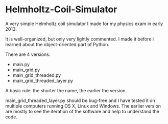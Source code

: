 Helmholtz-Coil-Simulator
========================

A very simple Helmholtz coil simulator I made for my physics exam in early 2013.

 It is well-organized, but only very lightly commented. I made it before i learned about the object-oriented part of Python.

There are 4 versions:
* main.py
* main_grid.py
* main_grid_threaded.py
* main_grid_threaded_layer.py

A basic rule: the shorter the name, the earlier the version.

main_grid_threaded_layer.py should be bug-free and I have tested it on multiple computers running OS X, Linux and Windows. The earlier version are mostly to see the iteration of the software and help to understand the code.
